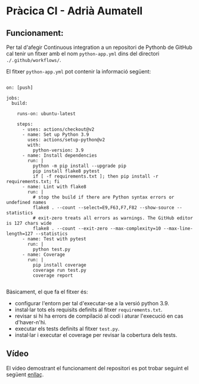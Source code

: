 # Pràcica CI - Adrià Aumatell

## Funcionament:
Per tal d'afegir Continuous integration a un repositori de Pythonb de GitHub cal tenir un fitxer amb el nom `python-app.yml`
dins del directori `./.github/workflows/`.

El fitxer `python-app.yml` pot contenir la informació següent:

```name: Python package

on: [push]

jobs:
  build:

    runs-on: ubuntu-latest

    steps:
      - uses: actions/checkout@v2
      - name: Set up Python 3.9
        uses: actions/setup-python@v2
        with:
          python-version: 3.9
      - name: Install dependencies
        run: |
          python -m pip install --upgrade pip
          pip install flake8 pytest
          if [ -f requirements.txt ]; then pip install -r requirements.txt; fi
      - name: Lint with flake8
        run: |
          # stop the build if there are Python syntax errors or undefined names
          flake8 . --count --select=E9,F63,F7,F82 --show-source --statistics
          # exit-zero treats all errors as warnings. The GitHub editor is 127 chars wide
          flake8 . --count --exit-zero --max-complexity=10 --max-line-length=127 --statistics
      - name: Test with pytest
        run: |
          python test.py
      - name: Coverage
        run: |
          pip install coverage
          coverage run test.py
          coverage report
          
 ```
Bàsicament, el que fa el fitxer és:
- configurar l'entorn per tal d'executar-se a la versió python 3.9.
- instal·lar tots els requisits definits al fitxer `requirements.txt`.
- revisar si hi ha errors de compilació al codi i aturar l'execució en cas d'haver-n'hi.
- executar els tests definits al fitxer `test.py`.
- instal·lar i executar el coverage per revisar la cobertura dels tests.


## Vídeo
El vídeo demostrant el funcionament del repositori es pot trobar seguint el següent [enllaç](https://pages.github.com/).


